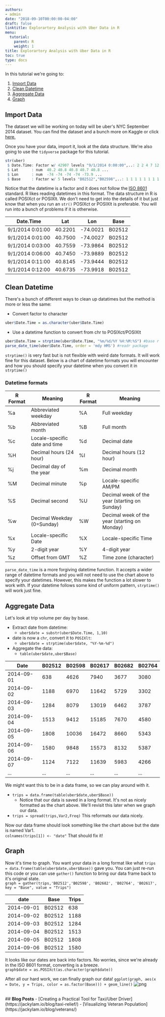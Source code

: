 ```yaml
---
authors:
- admin
date: "2018-09-10T00:00:00-04:00"
draft: false
linktitle: Explorartory Analysis with Uber Data in R
menu:
  tutorial:
    parent: R
    weight: 1
title: Explorartory Analysis with Uber Data in R
toc: true
type: docs
---
```


In this tutorial we're going to:

1. [Import Data](#import-data)
2. [Clean Datetime](#clean-datetime)
3. [Aggregate Data](#aggregate-data)
4. [Graph](#graph)


## Import Data

The dataset we will be working on today will be uber's NYC September 2014 dataset. You can find the dataset and a bunch more on Kaggle or click [here.](https://www.kaggle.com/fivethirtyeight/uber-pickups-in-new-york-city/data)

Once you have your data, import it, look at the data structure. We're also going to use the ```tidyverse``` package for this tutorial.
```r
str(uber)
 $ Date.Time: Factor w/ 42907 levels "9/1/2014 0:00:00",..: 2 2 4 7 12 13 16 17 33 34 ...
 $ Lat      : num  40.2 40.8 40.8 40.7 40.8 ...
 $ Lon      : num  -74 -74 -74 -74 -73.9 ...
 $ Base     : Factor w/ 5 levels "B02512","B02598",..: 1 1 1 1 1 1 1 1 1 1 ...
```
Notice that the datetime is a factor and it does not follow the [ISO 8601](https://en.wikipedia.org/wiki/ISO_8601) standard. R likes reading datetimes in this format. The data structure in R is called POSIXct or POSIXlt. We don't need to get into the details of it but just know that when you run an ```str()``` POSIXct or POSIXlt is preferable. You will run into a bunch of problems if it is otherwise.

|Date.Time        |Lat     |Lon      |Base   |
|-----------------|--------|---------|-------|
| 9/1/2014 0:01:00| 40.2201| -74.0021| B02512|
| 9/1/2014 0:01:00| 40.7500| -74.0027| B02512|
| 9/1/2014 0:03:00| 40.7559| -73.9864| B02512|
| 9/1/2014 0:06:00| 40.7450| -73.9889| B02512|
| 9/1/2014 0:11:00| 40.8145| -73.9444| B02512|
| 9/1/2014 0:12:00| 40.6735| -73.9918| B02512|

## Clean Datetime
There's a bunch of different ways to clean up datatimes but the method is more or less the same:

- Convert factor to character

```r
uber$Date.Time = as.character(uber$Date.Time)
```

- Use a datetime function to convert from chr to POSIXct/POSIXlt

```r
uber$Date.Time = strptime(uber$Date.Time, "%m/%d/%Y %H:%M:%S") #base r
parse_date_time(uber$Date.Time, order = 'mdy HMS') #readr package
```
```strptime()``` is very fast but is not flexible with weird date formats. It will work fine for this dataset. Below is a chart of datetime formats you will encounter and how you should specify your datetime when you convert it in ```strptime()```

### Datetime formats

|R Format| Meaning           |R Format|	Meaning    |
|--------|-------------------|--------|------------|
|%a      |Abbreviated weekday|%A      |Full weekday|
|%b	|Abbreviated month	|%B	|Full month|
|%c|	Locale-specific date and time|	%d|	Decimal date|
|%H|	Decimal hours (24 hour)|	%I|	Decimal hours (12 hour)|
|%j|	Decimal day of the year|	%m|	Decimal month|
|%M|	Decimal minute|	%p|	Locale-specific AM/PM|
|%S|	Decimal second|	%U|	Decimal week of the year (starting on Sunday)|
|%w|	Decimal Weekday (0=Sunday)|	%W|	Decimal week of the year (starting on Monday)|
|%x|	Locale-specific Date|	%X|	Locale-specific Time|
|%y|	2-digit year|	%Y|	4-digit year|
|%z|	Offset from GMT|	%Z|	Time zone (character)|

```parse_date_time``` is a more forgiving datetime function. It accepts a wider range of datetime formats and you will not need to use the chart above to specify your datetimes. However, this makes the function a lot slower to work with. If your datetime follows some kind of uniform pattern, ```strptime()``` will work just fine.

## Aggregate Data
Let's look at trip volume per day by base.

- Extract date from datetime:
  - ```uber$date = substr(uber$Date.Time, 1,10)```
- date is now a ```chr```, convert it to ```POSIXlt```:
  - ```uber$date = strptime(uber$date, "%Y-%m-%d")```
- Aggregate the data:
  - ```table(uber$date,uber$Base)```

|Date       |B02512|B02598|B02617|B02682|B02764|
|------------|-------|------|------|------|------| 
|  2014-09-01|    638|   4626 |  7940|   3677 |  3080
|  2014-09-02|   1188|   6970 | 11642 |  5729 |  3302
|  2014-09-03|   1284|   8079 | 13019  | 6462 |  3787
|  2014-09-04|   1513|   9412 | 15185   |7670 |  4580
|  2014-09-05|   1808|  10036 | 16472|   8660 |  5343
|  2014-09-06|   1580|   9848 | 15573|   8132 |  5387
|  2014-09-07|   1124|   7122  |11639|   5983 |  4266
|...|...|...|...|...|...|

We might want this to be in a data frame, so we can play around with it.

- ```trips = data.frame(table(uber$date,uber$Base))```
  - Notice that our data is saved in a long format. It's not as nicely formatted as the chart above. We'll revisit this later when we graph our data.
- ```trips = spread(trips,Var2,Freq)``` This reformats our data nicely.

Now our data frame should look something like the chart above but the date is named Var1. <br>
```colnames(trips[1]) <- "date"``` That should fix it!

## Graph
Now it's time to graph. You want your data in a long format like what ```trips = data.frame(table(uber$date,uber$Base))``` gave you. You can just re-run this code or you can use ```gather()``` function to bring our data frame back to it's original state. <br>
```graph = gather(trips,'B02512','B02598', 'B02682', 'B02764', 'B02617', key = "Base", value = "Trips")```

|date|   Base| Trips|
|---|---|---|
|2014-09-01| B02512|   638|
|2014-09-02| B02512 | 1188|
| 2014-09-03| B02512 | 1284|
| 2014-09-04| B02512 | 1513|
| 2014-09-05| B02512 | 1808|
| 2014-09-06| B02512 | 1580|

It looks like our dates are back into factors. No worries, since we're already in the ISO 8601 format, converting is a breeze. <br>
```graph$date = as.POSIXct(as.character(graph$date))```

After all our hard work, we can finally graph our data!
```ggplot(graph, aes(x = Date, y = Trips, color = as.factor(Base))) + geom_line()```
![png](/tutorial/uber-graph.png)

<br>
## <b>Blog Posts</b>
- [Creating a Practical Tool for Taxi/Uber Driver](https://jackylam.io/blog/taxi-relief/)
- [Visualizing Veteran Population](https://jackylam.io/blog/veterans/)
